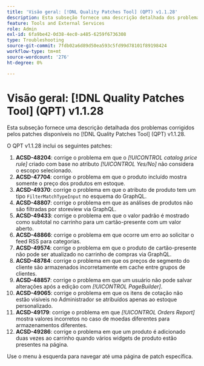 ```yaml
---
title: 'Visão geral: [!DNL Quality Patches Tool] (QPT) v1.1.28'
description: Esta subseção fornece uma descrição detalhada dos problemas corrigidos pelos patches disponíveis no  [!DNL Quality Patches Tool] (QPT) v1.1.28.
feature: Tools and External Services
role: Admin
exl-id: 6fa9be42-0d38-4ec0-a485-6259f6736308
type: Troubleshooting
source-git-commit: 7fdb02a6d89d50ea593c5fd99d78101f89198424
workflow-type: tm+mt
source-wordcount: '276'
ht-degree: 0%

---
```


# Visão geral: [!DNL Quality Patches Tool] (QPT) v1.1.28

Esta subseção fornece uma descrição detalhada dos problemas corrigidos pelos patches disponíveis no [!DNL Quality Patches Tool] (QPT) v1.1.28.

O QPT v1.1.28 inclui os seguintes patches:

1. **ACSD-48204**: corrige o problema em que o *[!UICONTROL catalog price rule]* criado com base no atributo *[!UICONTROL Yes/No]* não considera o escopo selecionado.
1. **ACSD-47704**: corrige o problema em que o produto incluído mostra somente o preço dos produtos em estoque.
1. **ACSD-49370**: corrige o problema em que o atributo de produto tem um tipo `FilterMatchTypeInput` no esquema do GraphQL.
1. **ACSD-48807**: corrige o problema em que as análises de produtos não são filtradas por storeview via GraphQL.
1. **ACSD-49433**: corrige o problema em que o valor padrão é mostrado como subtotal no carrinho para um cartão-presente com um valor aberto.
1. **ACSD-48866**: corrige o problema em que ocorre um erro ao solicitar o feed RSS para categorias.
1. **ACSD-49574**: corrige o problema em que o produto de cartão-presente não pode ser atualizado no carrinho de compras via GraphQL.
1. **ACSD-48784**: corrige o problema em que os preços de segmento do cliente são armazenados incorretamente em cache entre grupos de clientes.
1. **ACSD-48857**: corrige o problema em que um usuário não pode salvar alterações após a edição com *[!UICONTROL PageBuilder]*.
1. **ACSD-49065**: corrige o problema em que os itens de cotação não estão visíveis no Administrador se atribuídos apenas ao estoque personalizado.
1. **ACSD-49179**: corrige o problema em que *[!UICONTROL Orders Report]* mostra valores incorretos no caso de moedas diferentes para armazenamentos diferentes.
1. **ACSD-49286**: corrige o problema em que um produto é adicionado duas vezes ao carrinho quando vários widgets de produto estão presentes na página.

Use o menu à esquerda para navegar até uma página de patch específica.
